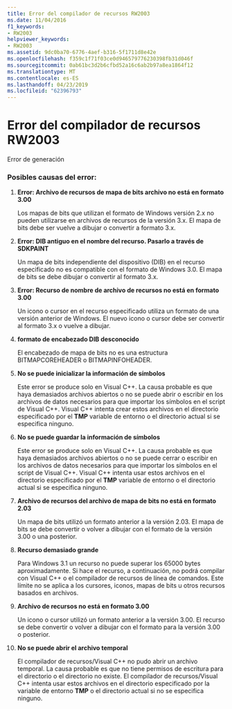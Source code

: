 ```yaml
---
title: Error del compilador de recursos RW2003
ms.date: 11/04/2016
f1_keywords:
- RW2003
helpviewer_keywords:
- RW2003
ms.assetid: 9dc0ba70-6776-4aef-b316-5f1711d8e42e
ms.openlocfilehash: f359c1f71f03ce0d946579776230398fb31d046f
ms.sourcegitcommit: 0ab61bc3d2b6cfbd52a16c6ab2b97a8ea1864f12
ms.translationtype: MT
ms.contentlocale: es-ES
ms.lasthandoff: 04/23/2019
ms.locfileid: "62396793"
---
```

# <a name="resource-compiler-error-rw2003"></a>Error del compilador de recursos RW2003

Error de generación

### <a name="to-fix-by-checking-the-following-possible-causes"></a>Posibles causas del error:

1. **Error: Archivo de recursos de mapa de bits archivo no está en formato 3.00**

   Los mapas de bits que utilizan el formato de Windows versión 2.x no pueden utilizarse en archivos de recursos de la versión 3.x. El mapa de bits debe ser vuelve a dibujar o convertir a formato 3.x.

1. **Error: DIB antiguo en el nombre del recurso. Pasarlo a través de SDKPAINT**

   Un mapa de bits independiente del dispositivo (DIB) en el recurso especificado no es compatible con el formato de Windows 3.0. El mapa de bits se debe dibujar o convertir al formato 3.x.

1. **Error: Recurso de nombre de archivo de recursos no está en formato 3.00**

   Un icono o cursor en el recurso especificado utiliza un formato de una versión anterior de Windows. El nuevo icono o cursor debe ser convertir al formato 3.x o vuelve a dibujar.

1. **formato de encabezado DIB desconocido**

   El encabezado de mapa de bits no es una estructura BITMAPCOREHEADER o BITMAPINFOHEADER.

1. **No se puede inicializar la información de símbolos**

   Este error se produce solo en Visual C++. La causa probable es que haya demasiados archivos abiertos o no se puede abrir o escribir en los archivos de datos necesarios para que importar los símbolos en el script de Visual C++. Visual C++ intenta crear estos archivos en el directorio especificado por el **TMP** variable de entorno o el directorio actual si se especifica ninguno.

1. **No se puede guardar la información de símbolos**

   Este error se produce solo en Visual C++. La causa probable es que haya demasiados archivos abiertos o no se puede cerrar o escribir en los archivos de datos necesarios para que importar los símbolos en el script de Visual C++. Visual C++ intenta usar estos archivos en el directorio especificado por el **TMP** variable de entorno o el directorio actual si se especifica ninguno.

1. **Archivo de recursos del archivo de mapa de bits no está en formato 2.03**

   Un mapa de bits utilizó un formato anterior a la versión 2.03. El mapa de bits se debe convertir o volver a dibujar con el formato de la versión 3.00 o una posterior.

1. **Recurso demasiado grande**

   Para Windows 3.1 un recurso no puede superar los 65000 bytes aproximadamente. Si hace el recurso, a continuación, no podrá compilar con Visual C++ o el compilador de recursos de línea de comandos. Este límite no se aplica a los cursores, iconos, mapas de bits u otros recursos basados en archivos.

1. **Archivo de recursos no está en formato 3.00**

   Un icono o cursor utilizó un formato anterior a la versión 3.00. El recurso se debe convertir o volver a dibujar con el formato para la versión 3.00 o posterior.

1. **No se puede abrir el archivo temporal**

   El compilador de recursos/Visual C++ no pudo abrir un archivo temporal. La causa probable es que no tiene permisos de escritura para el directorio o el directorio no existe. El compilador de recursos/Visual C++ intenta usar estos archivos en el directorio especificado por la variable de entorno **TMP** o el directorio actual si no se especifica ninguno.